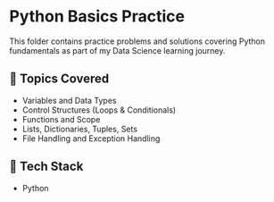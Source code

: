 # Python Basics Practice  
This folder contains practice problems and solutions covering Python fundamentals as part of my Data Science learning journey.  

## 📌 Topics Covered  
- Variables and Data Types  
- Control Structures (Loops & Conditionals)  
- Functions and Scope  
- Lists, Dictionaries, Tuples, Sets  
- File Handling and Exception Handling  

## 🔧 Tech Stack  
- Python  
